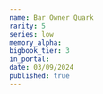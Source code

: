 ```yaml
---
name: Bar Owner Quark
rarity: 5
series: low
memory_alpha:
bigbook_tier: 3
in_portal:
date: 03/09/2024
published: true
---
```



